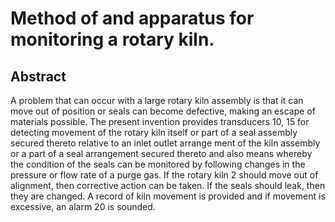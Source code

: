 # Method of and apparatus for monitoring a rotary kiln.

## Abstract
A problem that can occur with a large rotary kiln assembly is that it can move out of position or seals can become defective, making an escape of materials possible. The present invention provides transducers 10, 15 for detecting movement of the rotary kiln itself or part of a seal assembly secured thereto relative to an inlet outlet arrange ment of the kiln assembly or a part of a seal arrangement secured thereto and also means whereby the condition of the seals can be monitored by following changes in the pressure or flow rate of a purge gas. If the rotary kiln 2 should move out of alignment, then corrective action can be taken. If the seals should leak, then they are changed. A record of kiln movement is provided and if movement is excessive, an alarm 20 is sounded.